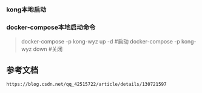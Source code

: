 ### kong本地启动

### docker-compose本地启动命令

>docker-compose -p kong-wyz up -d #启动
>docker-compose -p kong-wyz down #关闭

## 参考文档
`https://blog.csdn.net/qq_42515722/article/details/130721597`